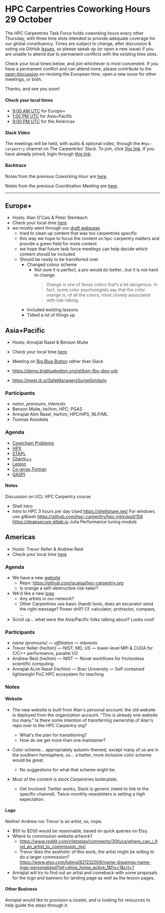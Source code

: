 # HPC Carpentries Coworking Hours 29 October

The HPC Carpentries Task Force holds coworking hours every other Thursday, with
three time slots intended to provide adequate coverage for our global
constituency. Times are subject to change, after discussion & voting via GitHub
[Issues](https://github.com/hpc-carpentry/coordination/issues), so please speak
up (or open a new issue) if you are unable to attend due to permanent conflicts
with the existing time slots.

Check your local times below, and join whichever is most convenient. If you
have a permanent conflict and can attend none, please contribute to the
[open discussion](https://github.com/hpc-carpentry/coordination/issues/21) on
revising the European time, open a new issue for other meetings, or both.

Thanks, and see you soon!

#### Check your local times

- [9:00 AM UTC](https://www.timeanddate.com/worldclock/fixedtime.html?iso=20201029T0900&msg=HPC+Carpentries+Coworking+Hour+Europe)
  for Europe+
- [1:00 PM UTC](https://www.timeanddate.com/worldclock/fixedtime.html?iso=20201029T1300&msg=HPC+Carpentries+Coworking+Hour+Asia)
  for Asia+Pacific
- [9:00 PM UTC](https://www.timeanddate.com/worldclock/fixedtime.html?iso=20201029T2100&msg=HPC+Carpentries+Coworking+Hour+America)
  for the Americas

#### Slack Video

The meetings will be held, with audio & optional video, through the
`#hpc-carpentry` channel on The Carpentries' Slack. To join, click
[this link](https://swc-slack-invite.herokuapp.com/). If you have already
joined, login through [this link](https://swcarpentry.slack.com).

#### Backtrace

Notes from the previous Coworking Hour are
[here](https://codimd.carpentries.org/oaGr75ENRuu8D9IgnxkLEQ?view).

Notes from the previous Coordination Meeting are
[here](https://codimd.carpentries.org/tsMOzEaMQYmeesMGpalVRw?view).

---

## Europe+

- Hosts: Alan O'Cais & Peter Steinbach
- Check your local time
  [here](https://www.timeanddate.com/worldclock/fixedtime.html?iso=20201029T0900&msg=HPC+Carpentries+Coworking+Hour+Europe)
- we mostly went through our [draft webpage](https://www.hpc-carpentry.org/)
  - tried to clean up content that was too carpentries specific
  - this way we hope to focus the content on hpc-carpentry matters and provide
    a green field for more content
  - we hope that future task force meetings can help decide which content
    should be included
  - Should be ready to be transferred over
    - Changed colour scheme
      - Not sure it is perfect, a pro would do better...but it is not hard to
        change
        > Orange is one of those colors that’s a bit dangerous. In fact, some
        > color psychologists say that the color orange is, of all the colors,
        > most closely associated with risk-taking.
    - Included existing lessons
    - Tidied a lot of things up

## Asia+Pacific

- Hosts: Annajiat Rasel & Benson Muite
- Check your local time
  [here](https://www.timeanddate.com/worldclock/fixedtime.html?iso=20201029T1300&msg=HPC+Carpentries+Coworking+Hour+Asia).

- Meeting on [Big Blue Button](https://bigbluebutton.org/) rather than Slack
- https://demo.bigbluebutton.org/gl/ben-fbo-dqg-urb
- https://meet.jit.si/SafeManagersSurgeSimilarly

### Participants

- _name_, _pronouns_, _interests_
- Benson Muite, he/him, HPC; PGAS
- Annajiat Alim Rasel, he/him, HPC/HPS, NLP/ML
- Tuomas Kuoskela

### Agenda

- [Cowichain Problems](https://www.software-carpentry.org/blog/2010/06/the-cowichan-problems.html)
- [HPX](https://hpx.stellar-group.org/)
- [STAPL](http://parasol-lab.gitlab.io/stapl-home/)
- [Charm++](https://charmplusplus.org/)
- [Legion](https://legion.stanford.edu/)
- [Co-array Fortran](https://coarrays.sourceforge.io/doc.html)
- [GASPI](http://www.gaspi.de/)

#### Notes

Discussion on UCL HPC Carpentry course

- Shell intro
- Intro to HPC 3 hours per day Used https://shellshare.net/ For windows use
  gitbash https://github.com/hpc-carpentry/hpc-intro/pull/156
  https://deapsecure.gitlab.io Julia Performance tuning module

## Americas

- Hosts: Trevor Keller & Andrew Reid
- Check your local time
  [here](https://www.timeanddate.com/worldclock/fixedtime.html?iso=20201029T2100&msg=HPC+Carpentries+Coworking+Hour+America)

### Agenda

- We have a new [website](https://www.hpc-carpentry.org)
  - Repo: https://github.com/ocaisa/hpc-carpentry.org
  - Is orange a self-destructive risk-taker?
- We'd like a new
  [logo](https://github.com/hpc-carpentry/hpc-carpentry.github.io/issues/28)
  - Any artists in our network?
  - Other Carpentries use basic (hand) tools, does an excavator send the right
    message? Power drill? Cf. calculator, protractor, compass, ...
- Scroll up... what were the Asia/Pacific folks talking about? Looks cool!

### Participants

- _name (pronouns) — affiliation — interests_
- Trevor Keller (he/him) — NIST, MD, US — lower-level MPI & CUDA for C/C++
  performance, parallel I/O
- Andrew Reid (he/him) — NIST — Novel workflows for frictionless scientific
  computing
- Annajiat ALim Rasel (he/him) — Brac University — Self contained lightweight
  PoC HPC ecosystem for teaching

### Notes

#### Website

- The new website is built from Alan's personal account; the old website is
  deployed from the organization account. "This is already one website too
  many." Is there some intention of transferring ownership of Alan's repo over
  to the HPC Carpentry org?

  - What's the plan for transitioning?
  - How do we get more than one maintainer?

- Color scheme... appropriately autumn-themed, except many of us are in the
  southern hemisphere, so... a better, more inclusive color scheme would be
  great.
  - No suggestions for what that scheme might be.
- Most of the content is stock Carpentries boilerplate.
  - Get Involved: Twitter works, Slack is generic (need to link to the specific
    channel). Twice-monthly newsletters is setting a _high_ expectation.

#### Logo

Neither Andrew nor Trevor is an artist, so, nope.

- $50 to $200 would be reasonable, based on quick queries on Etsy.
- Where to commission website artwork?
  - https://www.reddit.com/r/letsplay/comments/30fuca/where_can_i_find_an_artist_to_commission_my/
  - Trevor likes the aesthetic of this work; the artist might be willing to do
    a larger commission?
    https://www.etsy.com/listing/821232006/name-drawings-name-logo-personalized?ref=shop_home_active_1&frs=1&crt=1
- Annajiat will try to find out an artist and comeback with some proposals for
  the logo and banners for landing page as well as the lesson pages.

#### Other Business

Annajiat would like to provision a cluster, and is looking for resources to
help guide the steps through it.
